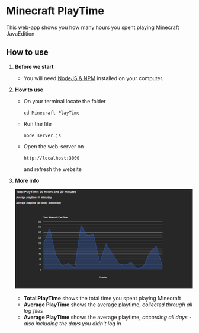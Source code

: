 # Minecraft PlayTime

This web-app shows you how many hours you spent playing Minecraft JavaEdition

## How to use

1. **Before we start**

   - You will need [NodeJS & NPM](https://nodejs.org/en/download/package-manager/current) installed on your computer.

2. **How to use**

   - On your terminal locate the folder
     ```terminal
     cd Minecraft-PlayTime
     ```
   - Run the file
     ```terminal
     node server.js
     ```
   - Open the web-server on
     ```terminal
     http://localhost:3000
     ```
     and refresh the website

3. **More info**

   ![example-screenshot](./example-screenshot.png)

   - **Total PlayTime** shows the total time you spent playing Minecraft
   - **Average PlayTime** shows the average playtime, _collected through all log files_
   - **Average PlayTime** shows the average playtime, _according all days - also including the days you didn't log in_
